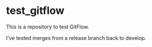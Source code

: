 # test_gitflow

This is a repository to test GitFlow.

I've tested merges from a release branch back to develop.